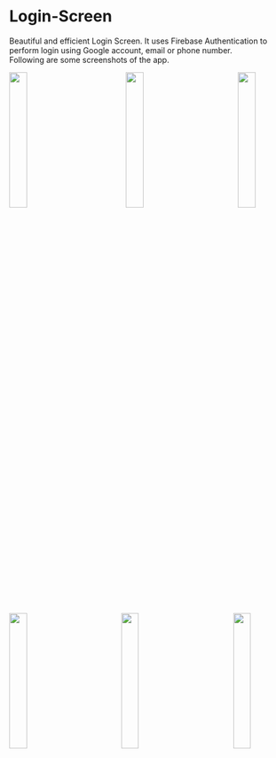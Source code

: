 # Login-Screen
Beautiful and efficient Login Screen. It uses Firebase Authentication to perform login using Google account, email or phone number.  
Following are some screenshots of the app.  

<pre>
<img width="25%" height="25%" src="https://user-images.githubusercontent.com/30290570/82465335-c82b8780-9adc-11ea-9700-fa4e4f4fb2ab.jpg">          <img width="25%" height="25%" src="https://user-images.githubusercontent.com/30290570/82465762-41c37580-9add-11ea-9ca2-b9073f8c3b21.jpg">         <img width="25%" height="25%" src="https://user-images.githubusercontent.com/30290570/82466303-da59f580-9add-11ea-9d26-e1cb10414678.jpg">  
<img width="25%" height="25%" src="https://user-images.githubusercontent.com/30290570/82466713-610ed280-9ade-11ea-8875-927d962fdb93.jpg">         <img width="25%" height="25%" src="https://user-images.githubusercontent.com/30290570/82467083-dda1b100-9ade-11ea-832e-08b947dcc9cb.jpg">         <img width="25%" height="25%" src="https://user-images.githubusercontent.com/30290570/82467133-ee522700-9ade-11ea-902c-772b6a591558.jpg"> 
</pre>

